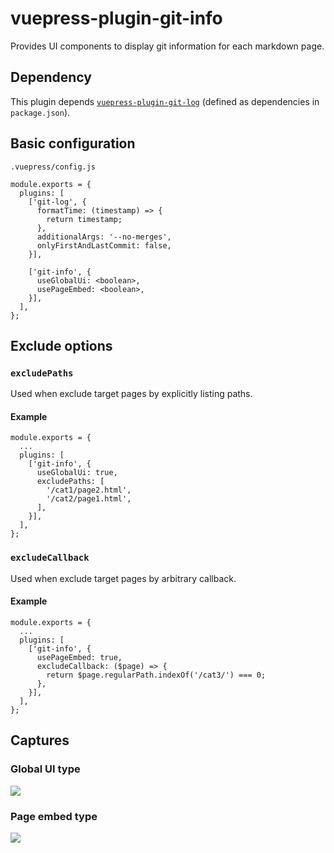 # vuepress-plugin-git-info

Provides UI components to display git information for each markdown page.


## Dependency

This plugin depends [`vuepress-plugin-git-log`](https://www.npmjs.com/package/vuepress-plugin-git-log) (defined as dependencies in `package.json`).


## Basic configuration

`.vuepress/config.js`

```
module.exports = {
  plugins: [
    ['git-log', {
      formatTime: (timestamp) => {
        return timestamp;
      },
      additionalArgs: '--no-merges',
      onlyFirstAndLastCommit: false,
    }],

    ['git-info', {
      useGlobalUi: <boolean>,
      usePageEmbed: <boolean>,
    }],
  ],
};
```


## Exclude options

### `excludePaths`

Used when exclude target pages by explicitly listing paths.

#### Example

```
module.exports = {
  ...
  plugins: [
    ['git-info', {
      useGlobalUi: true,
      excludePaths: [
        '/cat1/page2.html',
        '/cat2/page1.html',
      ],
    }],
  ],
};
```

### `excludeCallback`

Used when exclude target pages by arbitrary callback.

#### Example

```
module.exports = {
  ...
  plugins: [
    ['git-info', {
      usePageEmbed: true,
      excludeCallback: ($page) => {
        return $page.regularPath.indexOf('/cat3/') === 0;
      },
    }],
  ],
};
```


## Captures

### Global UI type

![](https://cdn.jsdelivr.net/gh/smori1983/vuepress-plugin-git-info@master/doc/capture.global_ui.png)

### Page embed type

![](https://cdn.jsdelivr.net/gh/smori1983/vuepress-plugin-git-info@master/doc/capture.page_embed.png)
